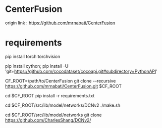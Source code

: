 # CenterFusion

origin link : https://github.com/mrnabati/CenterFusion

# requirements

pip install torch torchvision

pip install cython; pip install -U 'git+https://github.com/cocodataset/cocoapi.git#subdirectory=PythonAPI'

CF_ROOT=/path/to/CenterFusion
git clone --recursive https://github.com/mrnabati/CenterFusion.git $CF_ROOT

cd $CF_ROOT
pip install -r requirements.txt

cd $CF_ROOT/src/lib/model/networks/DCNv2
./make.sh

cd $CF_ROOT/src/lib/model/networks
git clone https://github.com/CharlesShang/DCNv2/


